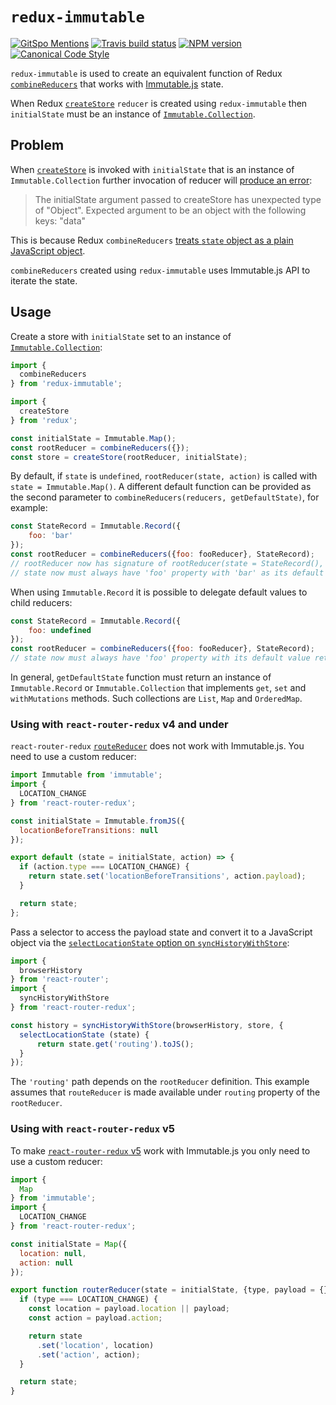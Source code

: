 # `redux-immutable`

[![GitSpo Mentions](https://gitspo.com/badges/gajus/redux-immutable?style=flat-square)](https://gitspo.com/mentions/gajus/redux-immutable)
[![Travis build status](http://img.shields.io/travis/gajus/redux-immutable/master.svg?style=flat-square)](https://travis-ci.org/gajus/redux-immutable)
[![NPM version](http://img.shields.io/npm/v/redux-immutable.svg?style=flat-square)](https://www.npmjs.org/package/redux-immutable)
[![Canonical Code Style](https://img.shields.io/badge/code%20style-canonical-blue.svg?style=flat-square)](https://github.com/gajus/canonical)

`redux-immutable` is used to create an equivalent function of Redux [`combineReducers`](http://redux.js.org/docs/api/combineReducers.html) that works with [Immutable.js](https://facebook.github.io/immutable-js/) state.

When Redux [`createStore`](https://github.com/reactjs/redux/blob/master/docs/api/createStore.md) `reducer` is created using `redux-immutable` then `initialState` must be an instance of [`Immutable.Collection`](https://facebook.github.io/immutable-js/docs/#/Collection).

## Problem

When [`createStore`](https://github.com/reactjs/redux/blob/v3.0.6/docs/api/createStore.md) is invoked with `initialState` that is an instance of `Immutable.Collection` further invocation of reducer will [produce an error](https://github.com/reactjs/redux/blob/v3.0.6/src/combineReducers.js#L31-L38):

> The initialState argument passed to createStore has unexpected type of "Object".
> Expected argument to be an object with the following keys: "data"

This is because Redux `combineReducers` [treats `state` object as a plain JavaScript object](https://github.com/reactjs/redux/blob/v3.0.6/src/combineReducers.js#L120-L129).

`combineReducers` created using `redux-immutable` uses Immutable.js API to iterate the state.

## Usage

Create a store with `initialState` set to an instance of [`Immutable.Collection`](https://facebook.github.io/immutable-js/docs/#/Collection):

```js
import {
  combineReducers
} from 'redux-immutable';

import {
  createStore
} from 'redux';

const initialState = Immutable.Map();
const rootReducer = combineReducers({});
const store = createStore(rootReducer, initialState);
```

By default, if `state` is `undefined`, `rootReducer(state, action)` is called with `state = Immutable.Map()`. A different default function can be provided as the second parameter to `combineReducers(reducers, getDefaultState)`, for example:

```js
const StateRecord = Immutable.Record({
	foo: 'bar'
});
const rootReducer = combineReducers({foo: fooReducer}, StateRecord);
// rootReducer now has signature of rootReducer(state = StateRecord(), action)
// state now must always have 'foo' property with 'bar' as its default value
```

When using `Immutable.Record` it is possible to delegate default values to child reducers:

```js
const StateRecord = Immutable.Record({
	foo: undefined
});
const rootReducer = combineReducers({foo: fooReducer}, StateRecord);
// state now must always have 'foo' property with its default value returned from fooReducer(undefined, action)
```

In general, `getDefaultState` function must return an instance of `Immutable.Record` or `Immutable.Collection` that implements `get`, `set` and `withMutations` methods. Such collections are `List`, `Map` and `OrderedMap`.

### Using with `react-router-redux` v4 and under

`react-router-redux` [`routeReducer`](https://github.com/reactjs/react-router-redux/tree/v4.0.2#routerreducer) does not work with Immutable.js. You need to use a custom reducer:

```js
import Immutable from 'immutable';
import {
  LOCATION_CHANGE
} from 'react-router-redux';

const initialState = Immutable.fromJS({
  locationBeforeTransitions: null
});

export default (state = initialState, action) => {
  if (action.type === LOCATION_CHANGE) {
    return state.set('locationBeforeTransitions', action.payload);
  }

  return state;
};
```

Pass a selector to access the payload state and convert it to a JavaScript object via the [`selectLocationState` option on `syncHistoryWithStore`](https://github.com/reactjs/react-router-redux/tree/v4.0.2#history--synchistorywithstorehistory-store-options):

```js
import {
  browserHistory
} from 'react-router';
import {
  syncHistoryWithStore
} from 'react-router-redux';

const history = syncHistoryWithStore(browserHistory, store, {
  selectLocationState (state) {
      return state.get('routing').toJS();
  }
});
```

The `'routing'` path depends on the `rootReducer` definition. This example assumes that `routeReducer` is made available under `routing` property of the `rootReducer`.

### Using with `react-router-redux` v5
To make [`react-router-redux` v5](https://github.com/ReactTraining/react-router/tree/master/packages/react-router-redux) work with Immutable.js you only need to use a custom reducer:

```js
import {
  Map
} from 'immutable';
import {
  LOCATION_CHANGE
} from 'react-router-redux';

const initialState = Map({
  location: null,
  action: null
});

export function routerReducer(state = initialState, {type, payload = {}} = {}) {
  if (type === LOCATION_CHANGE) {
    const location = payload.location || payload;
    const action = payload.action;

    return state
      .set('location', location)
      .set('action', action);
  }

  return state;
}

```
